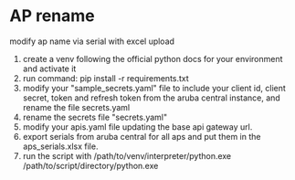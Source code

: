 # AP rename
modify ap name via serial with excel upload

1. create a venv following the official python docs for your environment and activate it
2. run command: pip install -r requirements.txt
3. modify your "sample_secrets.yaml" file to include your client id, client secret, token and refresh token from the aruba central instance, and rename the file secrets.yaml
4. rename the secrets file "secrets.yaml"
5. modify your apis.yaml file updating the base api gateway url. 
6. export serials from aruba central for all aps and put them in the aps_serials.xlsx file. 
7. run the script with /path/to/venv/interpreter/python.exe /path/to/script/directory/python.exe


